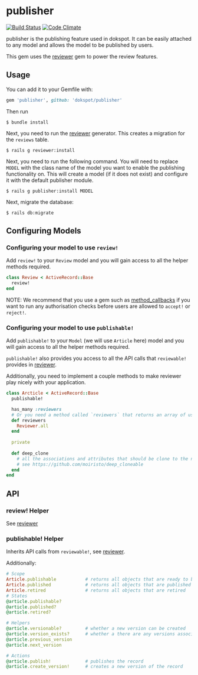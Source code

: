 # publisher
[![Build Status](https://travis-ci.org/dokspot/publisher.svg?branch=master)](https://travis-ci.org/dokspot/publisher)
[![Code Climate](https://codeclimate.com/github/dokspot/publisher.svg)](https://codeclimate.com/github/dokspot/publisher)


publisher is the publishing feature used in dokspot. It can be easily attached to any model and allows the model to be published by users.

This gem uses the [reviewer](https://github.com/dokspot/reviewer) gem to power the review features.

## Usage

You can add it to your Gemfile with:
```ruby
gem 'publisher', github: 'dokspot/publisher'
```

Then run
```console
$ bundle install
```

Next, you need to run the [reviewer](https://github.com/dokspot/reviewer) generator. This creates a migration for the `reviews` table.

```console
$ rails g reviewer:install
```

Next, you need to run the following command. You will need to replace `MODEL` with the class name of the model you want to enable the publishing functionality on. This will create a model (if it does not exist) and configure it with the default publisher module.

```console
$ rails g publisher:install MODEL
```

Next, migrate the database:

```console
$ rails db:migrate
```

## Configuring Models

### Configuring your model to use `review!`
Add `review!` to your `Review` model and you will gain access to all the helper methods required.
```ruby
class Review < ActiveRecord::Base
  review!
end
```

NOTE: We recommend that you use a gem such as [method_callbacks](https://github.com/MorganShowman/method_callbacks) if you want to run any authorisation checks before users are allowed to `accept!` or `reject!`.

### Configuring your model to use `publishable!`
Add `publishable!` to your `Model` (we will use `Article` here) model and you will gain access to all the helper methods required.

`publishable!` also provides you access to all the API calls that `reviewable!` provides in [reviewer](https://github.com/dokspot/reviewer#reviewable-helper).

Additionally, you need to implement a couple methods to make reviewer play nicely with your application.
```ruby
class Arcticle < ActiveRecord::Base
  publishable!

  has_many :reviewers
  # Or you need a method called `reviewers` that returns an array of users.
  def reviewers
    Reviewer.all
  end
  
  private
  
  def deep_clone
    # all the associations and attributes that should be clone to the next version
    # see https://github.com/moiristo/deep_cloneable
  end
end
```

## API

### review! Helper

See [reviewer](https://github.com/dokspot/reviewer#review-helper)

### publishable! Helper

Inherits API calls from `reviewable!`, see [reviewer](https://github.com/dokspot/reviewer#reviewable-helper).

Additionally:
```ruby
# Scope
Article.publishable           # returns all objects that are ready to be published (same result as .reviewed)
Article.published             # returns all objects that are published
Article.retired               # returns all objects that are retired
# States
@article.publishable?
@article.published?
@article.retired?

# Helpers
@article.versionable?         # whether a new version can be created
@article.version_exists?      # whether a there are any versions associated with this record
@article.previous_version
@article.next_version

# Actions
@article.publish!             # publishes the record
@article.create_version!      # creates a new version of the record
```
